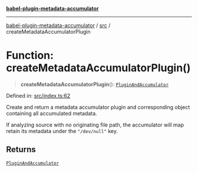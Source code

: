 [**babel-plugin-metadata-accumulator**](../../README.md)

***

[babel-plugin-metadata-accumulator](../../README.md) / [src](../README.md) / createMetadataAccumulatorPlugin

# Function: createMetadataAccumulatorPlugin()

> **createMetadataAccumulatorPlugin**(): [`PluginAndAccumulator`](../type-aliases/PluginAndAccumulator.md)

Defined in: [src/index.ts:62](https://github.com/Xunnamius/babel-plugin-metadata-accumulator/blob/1cb7c85862a6dd782a6e2b7aca80332634e6af1b/src/index.ts#L62)

Create and return a metadata accumulator plugin and corresponding object
containing all accumulated metadata.

If analyzing source with no originating file path, the accumulator will map
retain its metadata under the `"/dev/null"` key.

## Returns

[`PluginAndAccumulator`](../type-aliases/PluginAndAccumulator.md)
